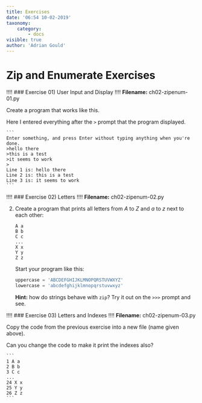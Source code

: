 ```yaml
---
title: Exercises
date: '06:54 10-02-2019'
taxonomy:
    category:
        - docs
visible: true
author: 'Adrian Gould'
---
```


# Zip and Enumerate Exercises


!!!! ### Exercise 01) User Input and Display
!!!! **Filename:** ch02-zipenum-01.py

Create a program that works like this. 

Here I entered everything    after the `>` prompt that the program displayed.

    ```
    Enter something, and press Enter without typing anything when you're done.
    >hello there
    >this is a test
    >it seems to work
    >
    Line 1 is: hello there
    Line 2 is: this is a test
    Line 3 is: it seems to work
    ```

!!!! ### Exercise 02) Letters
!!!! **Filename:** ch02-zipenum-02.py

2. Create a program that prints all letters from *A* to *Z* and *a* to *z*   next to each other:

    ```
    A a
    B b
    C c
    ...
    X x
    Y y
    Z z
    ```

    Start your program like this:

    ```python
    uppercase = 'ABCDEFGHIJKLMNOPQRSTUVWXYZ'
    lowercase = 'abcdefghijklmnopqrstuvwxyz'
    ```

    **Hint:** how do strings behave with `zip`? 
    Try it out on the  `>>>` prompt and see.


!!!! ### Exercise 03) Letters and Indexes
!!!! **Filename:** ch02-zipenum-03.py

Copy the code from the previous exercise into a new file (name given above).

Can you change the code to make it print the indexes also?

    ```
    1 A a
    2 B b
    3 C c
    ...
    24 X x
    25 Y y
    26 Z z
    ```
